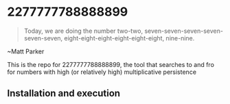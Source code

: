 # 2277777788888899

> Today, we are doing the number two-two, seven-seven-seven-seven-seven-seven, eight-eight-eight-eight-eight-eight, nine-nine.

~Matt Parker

This is the repo for 2277777788888899, the tool that searches to and fro for numbers with high (or relatively high) multiplicative persistence

## Installation and execution



